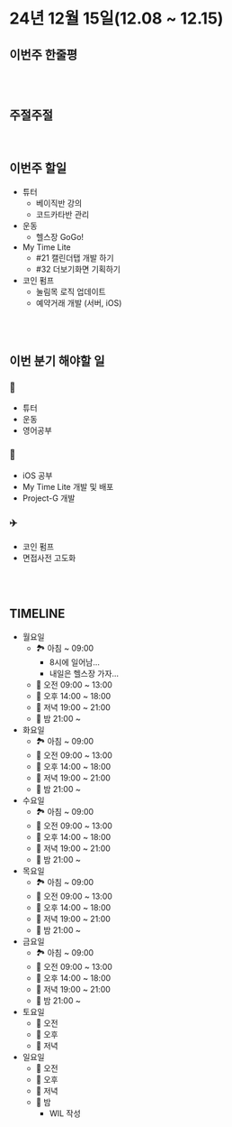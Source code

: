 # 24년 12월 15일(12.08 ~ 12.15)

## **이번주 한줄평**

```

```

<br/>

## 주절주절

<br/>

## 이번주 할일

-   튜터
    -   베이직반 강의
    -   코드카타반 관리
-   운동
    -   헬스장 GoGo!
-   My Time Lite
    -   #21 캘린더탭 개발 하기
    -   #32 더보기화면 기획하기
-   코인 펌프
    -   눌림목 로직 업데이트
    -   예약거래 개발 (서버, iOS)

<br/>

<br/>

## 이번 분기 해야할 일

### 💪

-   튜터
-   운동
-   영어공부

### 🚀

-   iOS 공부
-   My Time Lite 개발 및 배포
-   Project-G 개발

### ✈️

-   코인 펌프
-   면접사전 고도화

<br/>
<br/>

## TIMELINE

-   월요일
    -   🏞️ 아침 ~ 09:00
        -   8시에 일어남...
        -   내일은 헬스장 가자...
    -   🌅 오전 09:00 ~ 13:00
    -   🌄 오후 14:00 ~ 18:00
    -   🌇 저녁 19:00 ~ 21:00
    -   🌙 밤 21:00 ~
-   화요일
    -   🏞️ 아침 ~ 09:00
    -   🌅 오전 09:00 ~ 13:00
    -   🌄 오후 14:00 ~ 18:00
    -   🌇 저녁 19:00 ~ 21:00
    -   🌙 밤 21:00 ~
-   수요일
    -   🏞️ 아침 ~ 09:00
    -   🌅 오전 09:00 ~ 13:00
    -   🌄 오후 14:00 ~ 18:00
    -   🌇 저녁 19:00 ~ 21:00
    -   🌙 밤 21:00 ~
-   목요일
    -   🏞️ 아침 ~ 09:00
    -   🌅 오전 09:00 ~ 13:00
    -   🌄 오후 14:00 ~ 18:00
    -   🌇 저녁 19:00 ~ 21:00
    -   🌙 밤 21:00 ~
-   금요일
    -   🏞️ 아침 ~ 09:00
    -   🌅 오전 09:00 ~ 13:00
    -   🌄 오후 14:00 ~ 18:00
    -   🌇 저녁 19:00 ~ 21:00
    -   🌙 밤 21:00 ~
-   토요일
    -   🌅 오전
    -   🌄 오후
    -   🌇 저녁
-   일요일
    -   🌅 오전
    -   🌄 오후
    -   🌇 저녁
    -   🌙 밤
        -   WIL 작성

